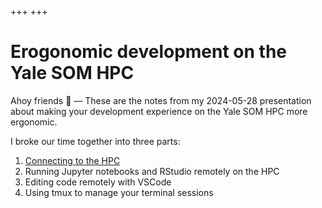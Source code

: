+++
+++

# Erogonomic development on the Yale&nbsp;SOM&nbsp;HPC

Ahoy friends 👋 &mdash; These are the notes from my
2024-05-28 presentation about making your development
experience on the Yale SOM HPC more ergonomic.

I broke our time together into three parts:

1. [Connecting to the HPC](/connecting-to-the-hpc)
2. Running Jupyter notebooks and RStudio remotely on the HPC
3. Editing code remotely with VSCode
4. Using tmux to manage your terminal sessions